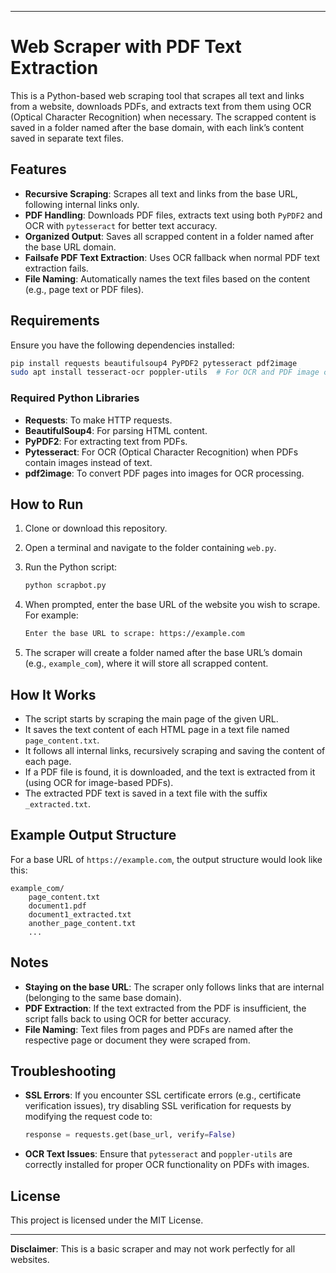 

---

# Web Scraper with PDF Text Extraction

This is a Python-based web scraping tool that scrapes all text and links from a website, downloads PDFs, and extracts text from them using OCR (Optical Character Recognition) when necessary. The scrapped content is saved in a folder named after the base domain, with each link’s content saved in separate text files.

## Features

- **Recursive Scraping**: Scrapes all text and links from the base URL, following internal links only.
- **PDF Handling**: Downloads PDF files, extracts text using both `PyPDF2` and OCR with `pytesseract` for better text accuracy.
- **Organized Output**: Saves all scrapped content in a folder named after the base URL domain.
- **Failsafe PDF Text Extraction**: Uses OCR fallback when normal PDF text extraction fails.
- **File Naming**: Automatically names the text files based on the content (e.g., page text or PDF files).

## Requirements

Ensure you have the following dependencies installed:

```bash
pip install requests beautifulsoup4 PyPDF2 pytesseract pdf2image
sudo apt install tesseract-ocr poppler-utils  # For OCR and PDF image conversion
```

### Required Python Libraries

- **Requests**: To make HTTP requests.
- **BeautifulSoup4**: For parsing HTML content.
- **PyPDF2**: For extracting text from PDFs.
- **Pytesseract**: For OCR (Optical Character Recognition) when PDFs contain images instead of text.
- **pdf2image**: To convert PDF pages into images for OCR processing.

## How to Run

1. Clone or download this repository.
2. Open a terminal and navigate to the folder containing `web.py`.
3. Run the Python script:

    ```bash
    python scrapbot.py
    ```

4. When prompted, enter the base URL of the website you wish to scrape. For example:

    ```bash
    Enter the base URL to scrape: https://example.com
    ```

5. The scraper will create a folder named after the base URL’s domain (e.g., `example_com`), where it will store all scrapped content.

## How It Works

- The script starts by scraping the main page of the given URL.
- It saves the text content of each HTML page in a text file named `page_content.txt`.
- It follows all internal links, recursively scraping and saving the content of each page.
- If a PDF file is found, it is downloaded, and the text is extracted from it (using OCR for image-based PDFs).
- The extracted PDF text is saved in a text file with the suffix `_extracted.txt`.

## Example Output Structure

For a base URL of `https://example.com`, the output structure would look like this:

```
example_com/
    page_content.txt
    document1.pdf
    document1_extracted.txt
    another_page_content.txt
    ...
```

## Notes

- **Staying on the base URL**: The scraper only follows links that are internal (belonging to the same base domain).
- **PDF Extraction**: If the text extracted from the PDF is insufficient, the script falls back to using OCR for better accuracy.
- **File Naming**: Text files from pages and PDFs are named after the respective page or document they were scraped from.

## Troubleshooting

- **SSL Errors**: If you encounter SSL certificate errors (e.g., certificate verification issues), try disabling SSL verification for requests by modifying the request code to:

    ```python
    response = requests.get(base_url, verify=False)
    ```

- **OCR Text Issues**: Ensure that `pytesseract` and `poppler-utils` are correctly installed for proper OCR functionality on PDFs with images.

## License

This project is licensed under the MIT License.

---

**Disclaimer**: This is a basic scraper and may not work perfectly for all websites. 